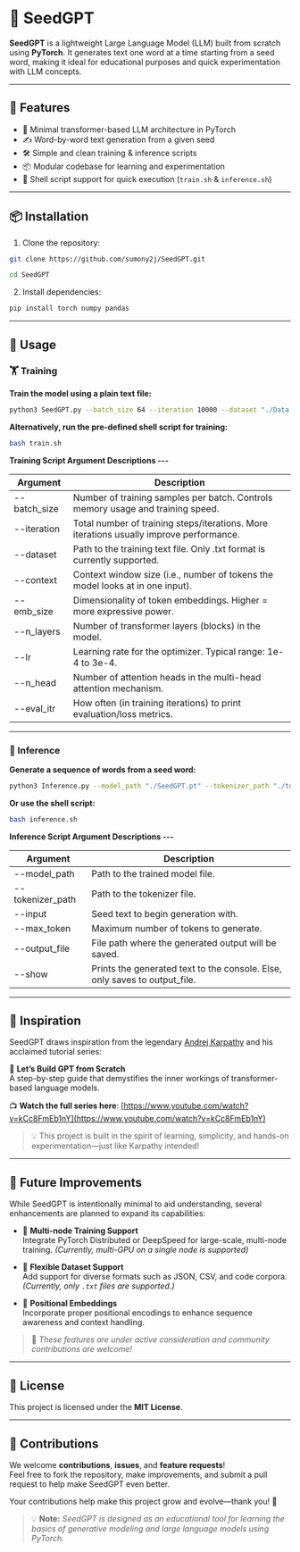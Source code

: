 # 🌱 SeedGPT

**SeedGPT** is a lightweight Large Language Model (LLM) built from scratch using **PyTorch**. It generates text one word at a time starting from a seed word, making it ideal for educational purposes and quick experimentation with LLM concepts.

---

## 🚀 Features

- 🧠 Minimal transformer-based LLM architecture in PyTorch  
- ✍️ Word-by-word text generation from a given seed  
- 🛠️ Simple and clean training & inference scripts  
- 📦 Modular codebase for learning and experimentation  
- 📜 Shell script support for quick execution (`train.sh` & `inference.sh`)

---

## 📦 Installation

1. Clone the repository:

```bash
git clone https://github.com/sumony2j/SeedGPT.git

cd SeedGPT
```
2. Install dependencies:

```bash
pip install torch numpy pandas
```

---

## 🚀 Usage

### 🏋️ Training

**Train the model using a plain text file:**

```bash
python3 SeedGPT.py --batch_size 64 --iteration 10000 --dataset "./Data.txt" --context 256 --emb_size 384 --n_layers 6 --lr 3e-4 --n_head 6 --eval_itr 100
```

**Alternatively, run the pre-defined shell script for training:**

```bash
bash train.sh
```

**Training Script Argument Descriptions ---**

| Argument     | Description                                                                             |
|--------------|-----------------------------------------------------------------------------------------|
| --batch_size | Number of training samples per batch. Controls memory usage and training speed.         |
| --iteration  | Total number of training steps/iterations. More iterations usually improve performance. |
| --dataset    | Path to the training text file. Only .txt format is currently supported.                |
| --context    | Context window size (i.e., number of tokens the model looks at in one input).           |
| --emb_size   | Dimensionality of token embeddings. Higher = more expressive power.                     |
| --n_layers   | Number of transformer layers (blocks) in the model.                                     |
| --lr         | Learning rate for the optimizer. Typical range: 1e-4 to 3e-4.                           |
| --n_head     | Number of attention heads in the multi-head attention mechanism.                        |
| --eval_itr   | How often (in training iterations) to print evaluation/loss metrics.                    |


---


### 🧠 Inference

**Generate a sequence of words from a seed word:**

```bash
python3 Inference.py --model_path "./SeedGPT.pt" --tokenizer_path "./tokenizer.json" --input "Hello"    --max_token 10000 --output_file "./llm_output.txt" --show false
```
**Or use the shell script:**

```bash
bash inference.sh
```

**Inference Script Argument Descriptions ---**

| Argument         | Description                                                                 |
|------------------|-----------------------------------------------------------------------------|
| --model_path     | Path to the trained model file.                                             |
| --tokenizer_path | Path to the tokenizer file.                                                 |
| --input          | Seed text to begin generation with.                                         |
| --max_token      | Maximum number of tokens to generate.                                       |
| --output_file    | File path where the generated output will be saved.                         |
| --show           | Prints the generated text to the console. Else, only saves to output_file.  |

---

## 🌟 Inspiration

SeedGPT draws inspiration from the legendary [Andrej Karpathy](https://www.youtube.com/@karpathy) and his acclaimed tutorial series:

🎥 **Let’s Build GPT from Scratch**  
A step-by-step guide that demystifies the inner workings of transformer-based language models.

📺 **Watch the full series here**: [https://www.youtube.com/watch?v=kCc8FmEb1nY](https://www.youtube.com/watch?v=kCc8FmEb1nY)

> 💡 This project is built in the spirit of learning, simplicity, and hands-on experimentation—just like Karpathy intended!

---

## 🔮 Future Improvements

While SeedGPT is intentionally minimal to aid understanding, several enhancements are planned to expand its capabilities:

- 🧩 **Multi-node Training Support**  
  Integrate PyTorch Distributed or DeepSpeed for large-scale, multi-node training.
  *(Currently, multi-GPU on a single node is supported)*

- 📂 **Flexible Dataset Support**  
  Add support for diverse formats such as JSON, CSV, and code corpora.  
  *(Currently, only `.txt` files are supported.)*

- 🧠 **Positional Embeddings**  
  Incorporate proper positional encodings to enhance sequence awareness and context handling.

> 🚧 *These features are under active consideration and community contributions are welcome!*

---

## 📜 License

This project is licensed under the **MIT License**.

---

## 🤝 Contributions

We welcome **contributions**, **issues**, and **feature requests**!  
Feel free to fork the repository, make improvements, and submit a pull request to help make SeedGPT even better.

Your contributions help make this project grow and evolve—thank you! 🙏

> 💡 **Note:** *SeedGPT is designed as an educational tool for learning the basics of generative modeling and large language models using PyTorch.*

